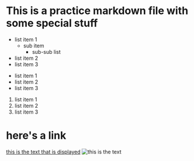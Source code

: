 # This is a practice markdown file with some special stuff

- list item 1
	* sub item
		- sub-sub list 
- list item 2
- list item 3

* list item 1
* list item 2 
* list item 3

1. list item 1
2. list item 2
3. list item 3

# here's a link 

[this is the text that is displayed](www.example.com)
![this is the text](https://www.cdc.gov/healthy-pets/media/images/2024/04/GettyImages-598175960-cute-dog-headshot.jpg)
 
